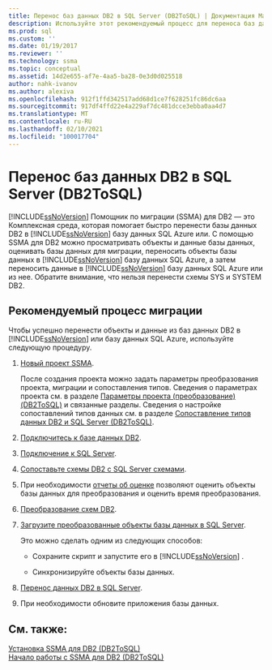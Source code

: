 ```yaml
---
title: Перенос баз данных DB2 в SQL Server (DB2ToSQL) | Документация Майкрософт
description: Используйте этот рекомендуемый процесс для переноса баз данных DB2 в SQL Server или базу данных SQL Azure с помощью Помощник по миграции SQL Server (SSMA).
ms.prod: sql
ms.custom: ''
ms.date: 01/19/2017
ms.reviewer: ''
ms.technology: ssma
ms.topic: conceptual
ms.assetid: 14d2e655-af7e-4aa5-ba28-0e3d0d025518
author: nahk-ivanov
ms.author: alexiva
ms.openlocfilehash: 912f1ffd342517add68d1ce7f628251fc86dc6aa
ms.sourcegitcommit: 917df4ffd22e4a229af7dc481dcce3ebba0aa4d7
ms.translationtype: MT
ms.contentlocale: ru-RU
ms.lasthandoff: 02/10/2021
ms.locfileid: "100017704"
---
```

# <a name="migrating-db2-databases-to-sql-server-db2tosql"></a>Перенос баз данных DB2 в SQL Server (DB2ToSQL)
[!INCLUDE[ssNoVersion](../../includes/ssnoversion-md.md)] Помощник по миграции (SSMA) для DB2 — это Комплексная среда, которая помогает быстро перенести базы данных DB2 в [!INCLUDE[ssNoVersion](../../includes/ssnoversion-md.md)] базу данных SQL Azure или. С помощью SSMA для DB2 можно просматривать объекты и данные базы данных, оценивать базы данных для миграции, переносить объекты базы данных в [!INCLUDE[ssNoVersion](../../includes/ssnoversion-md.md)] базу данных SQL Azure, а затем переносить данные в [!INCLUDE[ssNoVersion](../../includes/ssnoversion-md.md)] базу данных SQL Azure или из нее. Обратите внимание, что нельзя перенести схемы SYS и SYSTEM DB2.  
  
## <a name="recommended-migration-process"></a>Рекомендуемый процесс миграции  
Чтобы успешно перенести объекты и данные из баз данных DB2 в [!INCLUDE[ssNoVersion](../../includes/ssnoversion-md.md)] или базу данных SQL Azure, используйте следующую процедуру.  
  
1.  [Новый проект SSMA](./new-project-db2tosql.md).  
  
    После создания проекта можно задать параметры преобразования проекта, миграции и сопоставления типов. Сведения о параметрах проекта см. в разделе [Параметры проекта &#40;преобразование&#41; &#40;DB2ToSQL&#41;](../../ssma/db2/project-settings-conversion-db2tosql.md) и связанные разделы. Сведения о настройке сопоставлений типов данных см. в разделе [Сопоставление типов данных DB2 и SQL Server &#40;DB2ToSQL&#41;](../../ssma/db2/mapping-db2-and-sql-server-data-types-db2tosql.md).  
  
2.  [Подключитесь к базе данных DB2](./connecting-to-db2-database-db2tosql.md).  
  
3.  [Подключение к SQL Server](./connecting-to-sql-server-db2tosql.md).  
  
4.  [Сопоставьте схемы DB2 с SQL Server схемами](./mapping-db2-schemas-to-sql-server-schemas-db2tosql.md).  
  
5.  При необходимости [отчеты об оценке](./assessment-report-db2tosql.md) позволяют оценить объекты базы данных для преобразования и оценить время преобразования.  
  
6.  [Преобразование схем DB2](./converting-db2-schemas-db2tosql.md).  
  
7.  [Загрузите преобразованные объекты базы данных в SQL Server](./loading-converted-database-objects-into-sql-server-db2tosql.md).  
  
    Это можно сделать одним из следующих способов:  
  
    -   Сохраните скрипт и запустите его в [!INCLUDE[ssNoVersion](../../includes/ssnoversion-md.md)] .  
  
    -   Синхронизируйте объекты базы данных.  
  
8.  [Перенос данных DB2 в SQL Server](./migrating-db2-data-into-sql-server-db2tosql.md).  
  
9. При необходимости обновите приложения базы данных.  
  
## <a name="see-also"></a>См. также:  
[Установка SSMA для DB2 &#40;DB2ToSQL&#41;](../../ssma/db2/installing-ssma-for-db2-db2tosql.md)  
[Начало работы с SSMA для DB2 &#40;DB2ToSQL&#41;](../../ssma/db2/getting-started-with-ssma-for-db2-db2tosql.md)  
